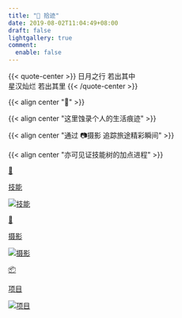 ```yaml
---
title: "🧭 拾迹"
date: 2019-08-02T11:04:49+08:00
draft: false
lightgallery: true
comment:
  enable: false
---
```


{{< quote-center >}}
日月之行 若出其中<br>
星汉灿烂 若出其里
{{< /quote-center >}}

{{< align center "🌳" >}}

{{< align center "这里蚀录个人的生活痕迹" >}}

{{< align center "通过 📷摄影 追踪旅途精彩瞬间" >}}

{{< align center "亦可见证技能树的加点进程" >}}

<div class="subpage-box">
  <div class="subpage-box-cover">
    <a href="../skill" data-pjax-state="">
      <p class="image-hyper">🔦</p>
      <p class="image-caption">技能</p>
      <img alt="技能" data-src="" src="https://z1.ax1x.com/2023/10/23/piApGh6.jpg" data-loaded="true">
    </a>
  </div>
  <div class="subpage-box-cover">
    <a href="../photo" data-pjax-state="">
      <p class="image-hyper">📸</p>
      <p class="image-caption">摄影</p>
      <img alt="摄影" data-src="" src="https://z1.ax1x.com/2023/10/23/piAW5eH.png" data-loaded="true">
    </a>
  </div>
  <div class="subpage-box-cover">
    <a href="../project" data-pjax-state="">
      <p class="image-hyper">📦</p>
      <p class="image-caption">项目</p>
      <img alt="项目" data-src="" src="https://z1.ax1x.com/2023/10/24/piEsjk6.png" data-loaded="true">
    </a>
  </div>
</div>
